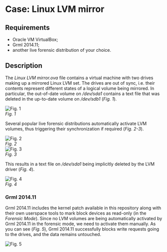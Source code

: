 # Case: Linux LVM mirror
## Requirements
- Oracle VM VirtualBox;
- Grml 2014.11;
- another live forensic distribution of your choice.

## Description
The *Linux LVM mirror.ova* file contains a virtual machine with two drives making up a mirrored Linux LVM set. The drives are out of sync, i.e. their contents represent different states of a logical volume being mirrored. In particular, the out-of-date volume on */dev/sda1* contains a text file that was deleted in the up-to-date volume on */dev/sdb1* (*Fig. 1*).

<img src="https://raw.githubusercontent.com/msuhanov/Linux-write-blocker/master/validation/lvm/images/1.png" alt="Fig. 1" /><br>*Fig. 1*

Several popular live forensic distributions automatically activate LVM volumes, thus triggering their synchronization if required (*Fig. 2-3*).

<img src="https://raw.githubusercontent.com/msuhanov/Linux-write-blocker/master/validation/lvm/images/2.png" alt="Fig. 2" /><br>*Fig. 2*<br>
<img src="https://raw.githubusercontent.com/msuhanov/Linux-write-blocker/master/validation/lvm/images/3.png" alt="Fig. 3" /><br>*Fig. 3*

This results in a text file on */dev/sda1* being implicitly deleted by the LVM driver (*Fig. 4*).

<img src="https://raw.githubusercontent.com/msuhanov/Linux-write-blocker/master/validation/lvm/images/4.png" alt="Fig. 4" /><br>*Fig. 4*

### Grml 2014.11
Grml 2014.11 includes the kernel patch available in this repository along with their own userspace tools to mark block devices as read-only (in the *Forensic Mode*). Since no LVM volumes are being automatically activated by Grml 2014.11 in the forensic mode, we need to activate them manually. As you can see (*Fig. 5*), Grml 2014.11 successfully blocks write requests going to the drives, and the data remains untouched.

<img src="https://raw.githubusercontent.com/msuhanov/Linux-write-blocker/master/validation/lvm/images/5.png" alt="Fig. 5" />

